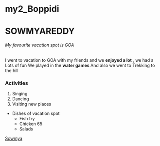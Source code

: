 # my2_Boppidi

# SOWMYAREDDY
###### My favourite vacation spot is GOA
I went to vacation to GOA with my friends and we **enjoyed a lot** , we had a Lots of fun
We played in the **water games** 
And also we went to Trekking to the hill<br>

### Activities
1. Singing
2. Dancing
3. Visiting new places
* Dishes of vacation spot
    * Fish fry    
    * Chicken 65    
    * Salads

[Sowmya]()